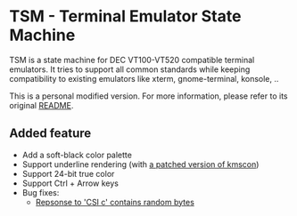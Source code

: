 # TSM - Terminal Emulator State Machine

TSM is a state machine for DEC VT100-VT520 compatible terminal emulators. It
tries to support all common standards while keeping compatibility to existing
emulators like xterm, gnome-terminal, konsole, ..

This is a personal modified version. For more information, please refer to its original [README](README).

## Added feature
+ Add a soft-black color palette
+ Support underline rendering (with [a patched version of kmscon](https://github.com/Aetf/kmscon))
+ Support 24-bit true color
+ Support Ctrl + Arrow keys
+ Bug fixes:
    * [Repsonse to 'CSI c' contains random bytes][91335]

[91335]: https://bugs.freedesktop.org/show_bug.cgi?id=91335
